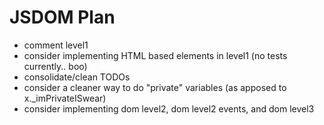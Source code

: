 # JSDOM Plan
 
 - comment level1
 - consider implementing HTML based elements in level1 (no tests currently.. boo)
 - consolidate/clean TODOs
 - consider a cleaner way to do "private" variables (as apposed to x._imPrivateISwear)
 - consider implementing dom level2, dom level2 events, and dom level3 